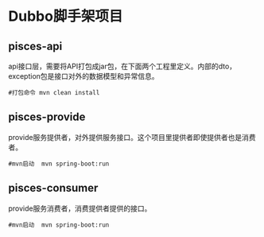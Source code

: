 # Dubbo脚手架项目

## pisces-api

api接口层，需要将API打包成jar包，在下面两个工程里定义。内部的dto，exception包是接口对外的数据模型和异常信息。

`#打包命令 mvn clean install`


## pisces-provide

provide服务提供者，对外提供服务接口。这个项目里提供者即使提供者也是消费者。

`#mvn启动  mvn spring-boot:run`

## pisces-consumer

provide服务消费者，消费提供者提供的接口。

`#mvn启动  mvn spring-boot:run`